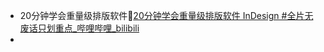 - 20分钟学会重量级排版软件🦩[20分钟学会重量级排版软件 InDesign #全片无废话只划重点_哔哩哔哩_bilibili](https://www.bilibili.com/video/BV1jK4y1m7a9/?spm_id_from=333.337.search-card.all.click&vd_source=3d8ccab137cc879b5f9cbc14d68843ab) 
- 

